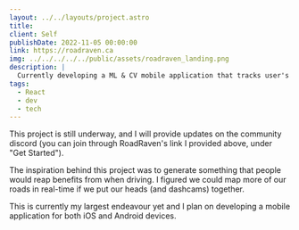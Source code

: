 ```yaml
---
layout: ../../layouts/project.astro
title:
client: Self
publishDate: 2022-11-05 00:00:00
link: https://roadraven.ca
img: ../../../../../public/assets/roadraven_landing.png
description: |
  Currently developing a ML & CV mobile application that tracks user's dashcams in an attempt to build a better Google Street View.
tags:
  - React
  - dev
  - tech
---
```


This project is still underway, and I will provide updates on the community discord (you can join through RoadRaven's link I provided above, under "Get Started").

The inspiration behind this project was to generate something that people would reap benefits from when driving. I figured we could map more of our roads in real-time if we put our heads (and dashcams) together.

This is currently my largest endeavour yet and I plan on developing a mobile application for both iOS and Android devices.